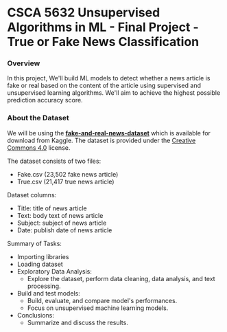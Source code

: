 # CSCA 5632 Unsupervised Algorithms in ML - Final Project - True or Fake News Classification

### Overview

In this project, We'll build ML models to detect whether a news article is fake or real based on the content of the article using supervised and unsupervised learning algorithms. We'll aim to achieve the highest possible prediction accuracy score.

### About the Dataset

We will be using the  **[fake-and-real-news-dataset](https://www.kaggle.com/datasets/clmentbisaillon/fake-and-real-news-dataset)** which is available for download from Kaggle. The dataset is provided under the [Creative Commons 4.0](https://creativecommons.org/licenses/by-nc-sa/4.0/) license.

The dataset consists of two files:

- Fake.csv (23,502 fake news article)
- True.csv (21,417 true news article)

Dataset columns:

- Title: title of news article  
- Text: body text of news article  
- Subject: subject of news article  
- Date: publish date of news article

Summary of Tasks:
- Importing libraries
- Loading dataset
- Exploratory Data Analysis: 
    - Explore the dataset, perform data cleaning, data analysis, and text processing.
- Build and test models: 
    - Build, evaluate, and compare model's performances. 
    - Focus on unsupervised machine learning models.
- Conclusions: 
    - Summarize and discuss the results.
